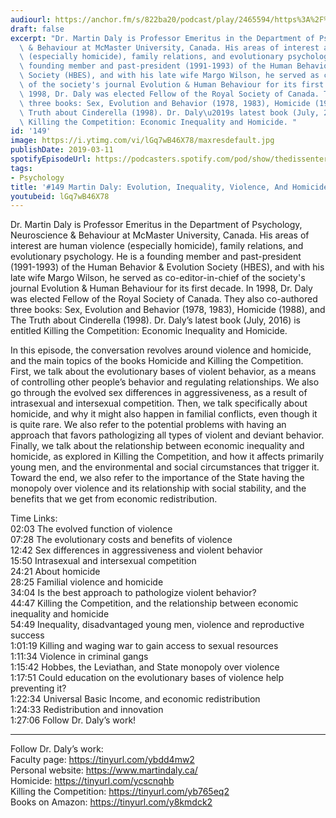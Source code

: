 ```yaml
---
audiourl: https://anchor.fm/s/822ba20/podcast/play/2465594/https%3A%2F%2Fd3ctxlq1ktw2nl.cloudfront.net%2Fproduction%2F2019-1-23%2F10379765-44100-2-9c5ee0faa4116.m4a
draft: false
excerpt: "Dr. Martin Daly is Professor Emeritus in the Department of Psychology, Neuroscience\
  \ & Behaviour at McMaster University, Canada. His areas of interest are human violence\
  \ (especially homicide), family relations, and evolutionary psychology. He is a\
  \ founding member and past-president (1991-1993) of the Human Behavior & Evolution\
  \ Society (HBES), and with his late wife Margo Wilson, he served as co-editor-in-chief\
  \ of the society's journal Evolution & Human Behaviour for its first decade. In\
  \ 1998, Dr. Daly was elected Fellow of the Royal Society of Canada. They also co-authored\
  \ three books: Sex, Evolution and Behavior (1978, 1983), Homicide (1988), and The\
  \ Truth about Cinderella (1998). Dr. Daly\u2019s latest book (July, 2016) is entitled\
  \ Killing the Competition: Economic Inequality and Homicide. "
id: '149'
image: https://i.ytimg.com/vi/lGq7wB46X78/maxresdefault.jpg
publishDate: 2019-03-11
spotifyEpisodeUrl: https://podcasters.spotify.com/pod/show/thedissenter/episodes/149-Martin-Daly-Evolution--Inequality--Violence-And-Homicide-e39obq
tags:
- Psychology
title: '#149 Martin Daly: Evolution, Inequality, Violence, And Homicide'
youtubeid: lGq7wB46X78
---
```

<div class="timelinks">

Dr. Martin Daly is Professor Emeritus in the Department of Psychology, Neuroscience & Behaviour at McMaster University, Canada. His areas of interest are human violence (especially homicide), family relations, and evolutionary psychology. He is a founding member and past-president (1991-1993) of the Human Behavior & Evolution Society (HBES), and with his late wife Margo Wilson, he served as co-editor-in-chief of the society's journal Evolution & Human Behaviour for its first decade. In 1998, Dr. Daly was elected Fellow of the Royal Society of Canada. They also co-authored three books: Sex, Evolution and Behavior (1978, 1983), Homicide (1988), and The Truth about Cinderella (1998). Dr. Daly’s latest book (July, 2016) is entitled Killing the Competition: Economic Inequality and Homicide. 

In this episode, the conversation revolves around violence and homicide, and the main topics of the books Homicide and Killing the Competition. First, we talk about the evolutionary bases of violent behavior, as a means of controlling other people’s behavior and regulating relationships. We also go through the evolved sex differences in aggressiveness, as a result of intrasexual and intersexual competition. Then, we talk specifically about homicide, and why it might also happen in familial conflicts, even though it is quite rare. We also refer to the potential problems with having an approach that favors pathologizing all types of violent and deviant behavior. Finally, we talk about the relationship between economic inequality and homicide, as explored in Killing the Competition, and how it affects primarily young men, and the environmental and social circumstances that trigger it. Toward the end, we also refer to the importance of the State having the monopoly over violence and its relationship with social stability, and the benefits that we get from economic redistribution.  

Time Links:  
<time>02:03</time> The evolved function of violence  
<time>07:28</time> The evolutionary costs and benefits of violence        
<time>12:42</time> Sex differences in aggressiveness and violent behavior                  
<time>15:50</time> Intrasexual and intersexual competition      
<time>24:21</time> About homicide               
<time>28:25</time> Familial violence and homicide              
<time>34:04</time> Is the best approach to pathologize violent behavior?            
<time>44:47</time> Killing the Competition, and the relationship between economic inequality and homicide      
<time>54:49</time> Inequality, disadvantaged young men, violence and reproductive success   
<time>1:01:19</time> Killing and waging war to gain access to sexual resources  
<time>1:11:34</time> Violence in criminal gangs    
<time>1:15:42</time> Hobbes, the Leviathan, and State monopoly over violence  
<time>1:17:51</time> Could education on the evolutionary bases of violence help preventing it?  
<time>1:22:34</time> Universal Basic Income, and economic redistribution  
<time>1:24:33</time> Redistribution and innovation  
<time>1:27:06</time> Follow Dr. Daly’s work!      

---

Follow Dr. Daly’s work:  
Faculty page: https://tinyurl.com/ybdd4mw2  
Personal website: https://www.martindaly.ca/  
Homicide: https://tinyurl.com/ycscnqhb  
Killing the Competition: https://tinyurl.com/yb765eq2  
Books on Amazon: https://tinyurl.com/y8kmdck2
</div>

